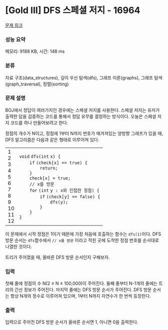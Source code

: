 # [Gold III] DFS 스페셜 저지 - 16964 

[문제 링크](https://www.acmicpc.net/problem/16964) 

### 성능 요약

메모리: 9188 KB, 시간: 148 ms

### 분류

자료 구조(data_structures), 깊이 우선 탐색(dfs), 그래프 이론(graphs), 그래프 탐색(graph_traversal), 정렬(sorting)

### 문제 설명

<p>BOJ에서 정답이 여러가지인 경우에는 스페셜 저지를 사용한다. 스페셜 저지는 유저가 출력한 답을 검증하는 코드를 통해서 정답 유무를 결정하는 방식이다. 오늘은 스페셜 저지 코드를 하나 만들어보려고 한다.</p>

<p>정점의 개수가 N이고, 정점에 1부터 N까지 번호가 매겨져있는 양방향 그래프가 있을 때, DFS 알고리즘은 다음과 같은 형태로 이루어져 있다.</p>

<div><div id="highlighter_665800" class="syntaxhighlighter  c"><table border="0" cellpadding="0" cellspacing="0"><tbody><tr><td class="gutter"><div class="line number1 index0 alt2">1</div><div class="line number2 index1 alt1">2</div><div class="line number3 index2 alt2">3</div><div class="line number4 index3 alt1">4</div><div class="line number5 index4 alt2">5</div><div class="line number6 index5 alt1">6</div><div class="line number7 index6 alt2">7</div><div class="line number8 index7 alt1">8</div><div class="line number9 index8 alt2">9</div><div class="line number10 index9 alt1">10</div><div class="line number11 index10 alt2">11</div><div class="line number12 index11 alt1">12</div></td><td class="code"><div class="container"><div class="line number1 index0 alt2"><code class="c keyword bold">void</code> <code class="c plain">dfs(</code><code class="c color1 bold">int</code> <code class="c plain">x) {</code></div><div class="line number2 index1 alt1"><code class="c spaces">    </code><code class="c keyword bold">if</code> <code class="c plain">(check[x] == </code><code class="c keyword bold">true</code><code class="c plain">) {</code></div><div class="line number3 index2 alt2"><code class="c spaces">        </code><code class="c keyword bold">return</code><code class="c plain">;</code></div><div class="line number4 index3 alt1"><code class="c spaces">    </code><code class="c plain">}</code></div><div class="line number5 index4 alt2"><code class="c spaces">    </code><code class="c plain">check[x] = </code><code class="c keyword bold">true</code><code class="c plain">;</code></div><div class="line number6 index5 alt1"><code class="c spaces">    </code><code class="c comments">// x를 방문</code></div><div class="line number7 index6 alt2"><code class="c spaces">    </code><code class="c keyword bold">for</code> <code class="c plain">(</code><code class="c color1 bold">int</code> <code class="c plain">y : x와 인접한 정점) {</code></div><div class="line number8 index7 alt1"><code class="c spaces">        </code><code class="c keyword bold">if</code> <code class="c plain">(check[y] == </code><code class="c keyword bold">false</code><code class="c plain">) {</code></div><div class="line number9 index8 alt2"><code class="c spaces">            </code><code class="c plain">dfs(y);</code></div><div class="line number10 index9 alt1"><code class="c spaces">        </code><code class="c plain">}</code></div><div class="line number11 index10 alt2"><code class="c spaces">    </code><code class="c plain">}</code></div><div class="line number12 index11 alt1"><code class="c plain">}</code></div></div></td></tr></tbody></table></div></div>

<p>이 문제에서 시작 정점은 1이기 때문에 가장 처음에 호출하는 함수는 <code>dfs(1)</code>이다. DFS 방문 순서는 <code>dfs</code>함수에서 <code>// x를 방문</code> 이라고 적힌 곳에 도착한 정점 번호를 순서대로 나열한 것이다.</p>

<p>트리가 주어졌을 때, 올바른 DFS 방문 순서인지 구해보자.</p>

### 입력 

 <p>첫째 줄에 정점의 수 N(2 ≤ N ≤ 100,000)이 주어진다. 둘째 줄부터 N-1개의 줄에는 트리의 간선 정보가 주어진다. 마지막 줄에는 DFS 방문 순서가 주어진다. DFS 방문 순서는 항상 N개의 정수로 이루어져 있으며, 1부터 N까지 자연수가 한 번씩 등장한다.</p>

### 출력 

 <p>입력으로 주어진 DFS 방문 순서가 올바른 순서면 1, 아니면 0을 출력한다.</p>

